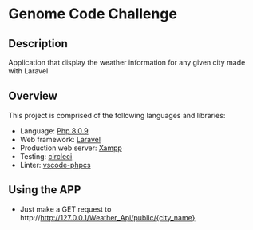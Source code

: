 # Genome Code Challenge

## Description

 Application that display the weather information for any given city made with Laravel

## Overview

This project is comprised of the following languages and libraries:

* Language: [Php 8.0.9](https:https://www.php.net)
* Web framework: [Laravel](https://laravel.com)
* Production web server: [Xampp](https://www.apachefriends.org/es/index.html)
* Testing: [circleci](https://circleci.com)
* Linter: [vscode-phpcs](https://marketplace.visualstudio.com/items?itemName=ikappas.phpcs)




## Using the APP

* Just make a  GET request to http://http://127.0.0.1/Weather_Api/public/{city_name}





